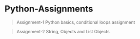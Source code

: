 # Python-Assignments

> Assignment-1
Python basics, conditional loops assignment

> Assignment-2
String, Objects and List Objects
